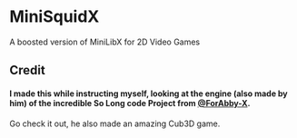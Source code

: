 # MiniSquidX
A boosted version of MiniLibX for 2D Video Games

## Credit
#### I made this while instructing myself, looking at the engine (also made by him) of the incredible So Long  code Project from [@ForAbby-X](https://github.com/ForAbby-X).
Go check it out, he also made an amazing Cub3D game.